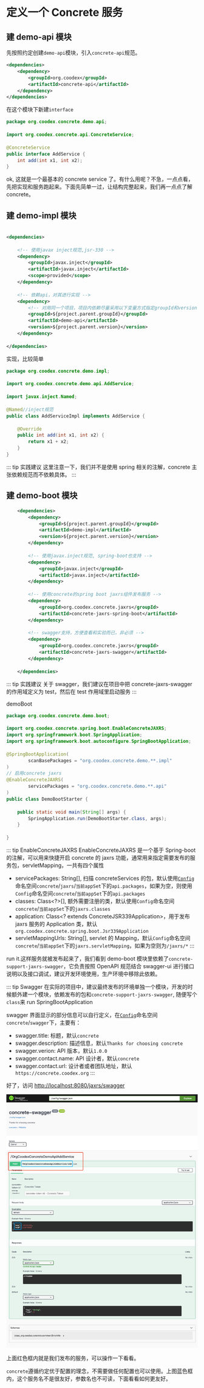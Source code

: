 # 定义一个 Concrete 服务

## 建 demo-api 模块

先按照约定创建`demo-api`模块，引入`concrete-api`规范。

```xml
<dependencies>
    <dependency>
        <groupId>org.coodex</groupId>
        <artifactId>concrete-api</artifactId>
    </dependency>
</dependencies>
```

在这个模块下新建`interface`

```java
package org.coodex.concrete.demo.api;

import org.coodex.concrete.api.ConcreteService;

@ConcreteService
public interface AddService {
    int add(int x1, int x2);
}
```

ok, 这就是一个最基本的 concrete service 了。有什么用呢？不急，一点点看，先把实现和服务跑起来。下面先简单一过，让结构完整起来，我们再一点点了解 concrete。

## 建 demo-impl 模块

```xml

<dependencies>

    <!-- 使用javax inject规范,jsr-330 -->
    <dependency>
        <groupId>javax.inject</groupId>
        <artifactId>javax.inject</artifactId>
        <scope>provided</scope>
    </dependency>

    <!-- 依赖api，对其进行实现 -->
    <dependency>
        <!-- 对用同一个项目，项目内依赖尽量采用以下变量方式指定groupId和version -->
        <groupId>${project.parent.groupId}</groupId>
        <artifactId>demo-api</artifactId>
        <version>${project.parent.version}</version>
    </dependency>

</dependencies>

```

实现，比较简单

```java
package org.coodex.concrete.demo.impl;

import org.coodex.concrete.demo.api.AddService;

import javax.inject.Named;

@Named//inject规范
public class AddServiceImpl implements AddService {

    @Override
    public int add(int x1, int x2) {
        return x1 + x2;
    }
}
```

::: tip 实践建议
这里注意一下，我们并不是使用 spring 相关的注解，concrete 主张依赖规范而不依赖具体。
:::

## 建 demo-boot 模块

```xml
    <dependencies>
        <dependency>
            <groupId>${project.parent.groupId}</groupId>
            <artifactId>demo-impl</artifactId>
            <version>${project.parent.version}</version>
        </dependency>

        <!-- 使用javax.inject规范, spring-boot也支持 -->
        <dependency>
            <groupId>javax.inject</groupId>
            <artifactId>javax.inject</artifactId>
        </dependency>

        <!-- 使用concrete的spring boot jaxrs组件发布服务 -->
        <dependency>
            <groupId>org.coodex.concrete.jaxrs</groupId>
            <artifactId>concrete-jaxrs-spring-boot</artifactId>
        </dependency>

        <!-- swagger支持，方便查看和实验而已，非必须 -->
        <dependency>
            <groupId>org.coodex.concrete.jaxrs</groupId>
            <artifactId>concrete-jaxrs-swagger</artifactId>
        </dependency>

    </dependencies>
```

::: tip 实践建议
关于 swagger，我们建议在项目中把 concrete-jaxrs-swagger 的作用域定义为 test，然后在 test 作用域里启动服务
:::

demoBoot

```java
package org.coodex.concrete.demo.boot;

import org.coodex.concrete.spring.boot.EnableConcreteJAXRS;
import org.springframework.boot.SpringApplication;
import org.springframework.boot.autoconfigure.SpringBootApplication;

@SpringBootApplication(
        scanBasePackages = "org.coodex.concrete.demo.**.impl"
)
// 启用concrete jaxrs
@EnableConcreteJAXRS(
        servicePackages = "org.coodex.concrete.demo.**.api"
)
public class DemoBootStarter {

    public static void main(String[] args) {
        SpringApplication.run(DemoBootStarter.class, args);
    }

}
```

::: tip EnableConcreteJAXRS
EnableConcreteJAXRS 是一个基于 Spring-boot 的注解，可以用来快捷开启 concrete 的 jaxrs 功能，通常用来指定需要发布的服务包，servletMapping，一共有四个属性

- servicePackages: String[], 扫描 concreteServices 的包，默认使用[`Config`](https://docs.coodex.org/lib/coodex-utilities/org.coodex.util.Config.html)命名空间`concrete`/`jaxrs`/`当前appSet`下的`api.packages`，如果为空，则使用`Config`命名空间`concrete`/`当前appSet`下的`api.packages`
- classes: Class&lt;?>[], 额外需要注册的类，默认使用`Config`命名空间`concrete`/`当前appSet`下的`jaxrs.classes`
- application: Class&lt;? extends ConcreteJSR339Application>，用于发布 jaxrs 服务的 Application 类，默认`org.coodex.concrete.spring.boot.Jsr339Application`
- servletMappingUrls: String[], servlet 的 Mapping，默认`Config`命名空间`concrete`/`当前appSet`下的`jaxrs.servletMapping`，如果为空则为`/jaxrs/*`
:::

run it.这样服务就被发布起来了，我们看到 demo-boot 模块里依赖了`concrete-support-jaxrs-swagger`，它负责按照 OpenAPI 规范结合 swagger-ui 进行接口说明以及接口调试，建议开发环境使用，生产环境中移除此依赖。

::: tip Swagger
在实际的项目中，建议最终发布的环境单独一个模块，开发的时候额外建一个模块，依赖发布的包和`concrete-support-jaxrs-swagger`, 随便写个`class`来 run SpringBootApplication

swagger 界面显示的部分信息可以自行定义，在[`Config`](https://docs.coodex.org/lib/coodex-utilities/org.coodex.util.Config.html)命名空间`concrete`/`swagger`下，主要有：

- swagger.title: 标题，默认`concrete`
- swagger.description: 描述信息，默认`Thanks for choosing concrete`
- swagger.verion: API 版本，默认`1.0.0`
- swagger.contact.name: API 设计者，默认`concrete`
- swagger.contact.url: 设计者或者团队地址，默认`https://concrete.coodex.org`
:::

好了，访问 [http://localhost:8080/jaxrs/swagger](http://localhost:8080/jaxrs/swagger)

![swagger](../images/swagger-001.jpg)

上面红色框内就是我们发布的服务，可以操作一下看看。

`concrete`遵循约定优于配置的理念，不需要做任何配置也可以使用。上图蓝色框内，这个服务名不是很友好，参数名也不可读，下面看看如何更友好。
